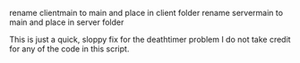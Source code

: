 rename clientmain to main and place in client folder
rename servermain to main and place in server folder

This is just a quick, sloppy fix for the deathtimer problem
I do not take credit for any of the code in this script.
